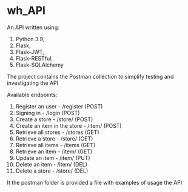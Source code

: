 # wh_API
An API written using:
1. Python 3.9,
2. Flask,
3. Flask-JWT,
4. Flask-RESTful,
5. Flask-SQLAlchemy

The project contains the Postman collection to simplify testing and investigating the API

Available endpoints:
1) Register an user - /register (POST)
2) Signing in - /login (POST)
3) Create a store - /store/<name> (POST)
4) Create an item in the store - /item/<name> (POST)
5) Retrieve all stores - /stores (GET)
6) Retrieve a store - /store/<name> (GET)
7) Retrieve all items - /items (GET) 
8) Retrieve an item - /item/<name> (GET) 
9) Update an item - /item/<name> (PUT)
10) Delete an item - /item/<name> (DEL) 
11) Delete a store - /store/<name> (DEL) 

It the postman folder is provided a file with examples of usage the API 